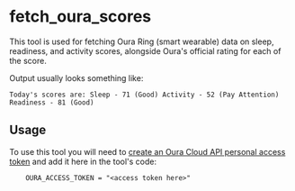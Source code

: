 # fetch_oura_scores

This tool is used for fetching Oura Ring (smart wearable) data on sleep, readiness, and activity scores, alongside Oura's official rating for each of the score.

Output usually looks something like:

```
Today's scores are: Sleep - 71 (Good) Activity - 52 (Pay Attention) Readiness - 81 (Good)
```

## Usage

To use this tool you will need to [create an Oura Cloud API personal access token](https://cloud.ouraring.com/personal-access-tokens) and add it here in the tool's code:
```
    OURA_ACCESS_TOKEN = "<access token here>"
```